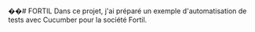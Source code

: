 ��#   F O R T I L 
 Dans ce projet, j'ai préparé un exemple d'automatisation de tests avec Cucumber pour la société Fortil.
 

